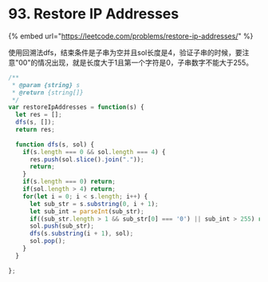 # 93. Restore IP Addresses

{% embed url="https://leetcode.com/problems/restore-ip-addresses/" %}

使用回溯法dfs，结束条件是子串为空并且sol长度是4，验证子串的时候，要注意"00"的情况出现，就是长度大于1且第一个字符是0，子串数字不能大于255。

```javascript
/**
 * @param {string} s
 * @return {string[]}
 */
var restoreIpAddresses = function(s) {
  let res = [];
  dfs(s, []);
  return res;
  
  function dfs(s, sol) {
    if(s.length === 0 && sol.length === 4) {
      res.push(sol.slice().join("."));
      return;
    }
    if(s.length === 0) return;
    if(sol.length > 4) return;
    for(let i = 0; i < s.length; i++) {
      let sub_str = s.substring(0, i + 1);
      let sub_int = parseInt(sub_str);
      if((sub_str.length > 1 && sub_str[0] === '0') || sub_int > 255) return;
      sol.push(sub_str);
      dfs(s.substring(i + 1), sol);
      sol.pop();
    }
  }
  
};
```

